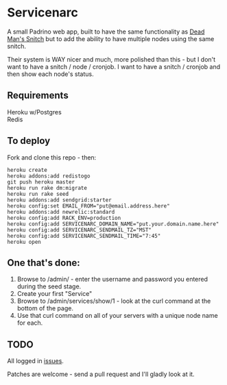 Servicenarc
===========

A small Padrino web app, built to have the same functionality as [Dead Man's Snitch](https://deadmanssnitch.com) but to add the ability to have multiple nodes using the same snitch.

Their system is WAY nicer and much, more polished than this - but I don't want to have a snitch / node / cronjob. I want to have a snitch / cronjob and then show each node's status.

Requirements
-------------

Heroku w/Postgres<br/>
Redis

To deploy
---------

Fork and clone this repo - then:

	heroku create
	heroku addons:add redistogo
	git push heroku master
	heroku run rake dm:migrate
	heroku run rake seed
	heroku addons:add sendgrid:starter
	heroku config:set EMAIL_FROM="put@email.address.here"
	heroku addons:add newrelic:standard
	heroku config:add RACK_ENV=production
	heroku config:add SERVICENARC_DOMAIN_NAME="put.your.domain.name.here"
	heroku config:add SERVICENARC_SENDMAIL_TZ="MST"
	heroku config:add SERVICENARC_SENDMAIL_TIME="7:45"
	heroku open

One that's done:
----------------

1. Browse to /admin/ - enter the username and password you entered during the seed stage.
2. Create your first "Service"
3. Browse to /admin/services/show/1 - look at the curl command at the bottom of the page.
4. Use that curl command on all of your servers with a unique node name for each.

TODO
----

All logged in [issues](https://github.com/darron/servicenarc/issues).

Patches are welcome - send a pull request and I'll gladly look at it.
